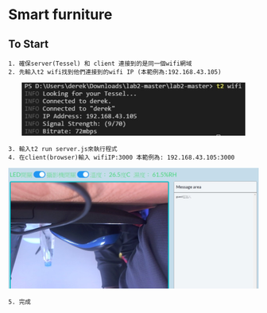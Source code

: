 # Smart furniture

## To Start
	1. 確保server(Tessel) 和 client 連接到的是同一個wifi網域
	2. 先輸入t2 wifi找到他們連接到的wifi IP (本範例為:192.168.43.105)

<p align="center">
  <img src="public/readme.jpg" width="450"/>
</p>

	3. 輸入t2 run server.js來執行程式
	4. 在client(browser)輸入 wifiIP:3000 本範例為: 192.168.43.105:3000

<p align="center">
  <img src="public/readme2.jpg" width="800"/>
</p>

	5. 完成

